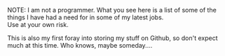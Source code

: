 NOTE:  I am not a programmer.  What you see here is a list of some of the things I have had a need for in some of my latest jobs.  
                            Use at your own risk.

This is also my first foray into storing my stuff on Github, so don't expect much at this time.
Who knows, maybe someday....

